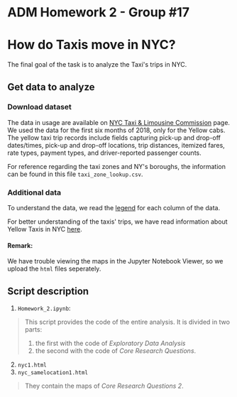 # ADM Homework 2 - Group #17
# How do Taxis move in NYC?

The final goal of the task is to analyze the Taxi's trips in NYC.

## Get data to analyze
### Download dataset 
The data in usage are available on [NYC Taxi & Limousine Commission](http://www.nyc.gov/html/tlc/html/about/trip_record_data.shtml) page. 
We used the data for the first six months of 2018, only for the Yellow cabs. The yellow taxi trip records include fields capturing pick-up and drop-off dates/times, pick-up and drop-off locations, trip distances, itemized fares, rate types, payment types, and driver-reported passenger counts.

For reference regarding the taxi zones and NY's boroughs, the information can be found in this file `taxi_zone_lookup.csv`. 

### Additional data
To understand the data, we read the [legend](http://www.nyc.gov/html/tlc/downloads/pdf/data_dictionary_trip_records_yellow.pdf) for each column of the data.

For better understanding of the taxis' trips, we have read information about Yellow Taxis in NYC [here](http://www.nyc.gov/html/tlc/downloads/pdf/taxi_information.pdf). 

#### Remark: 
We have trouble viewing the maps in the Jupyter Notebook Viewer, so we upload the `html` files seperately.

## Script description
1. `Homework_2.ipynb`:
> This script provides the code of the entire analysis. It is divided in two parts:
> 1. the first with the code of *Exploratory Data Analysis*
> 2. the second with the code of *Core Research Questions*.

2. `nyc1.html`
3. `nyc_samelocation1.html`
> They contain the maps of *Core Research Questions 2*.
